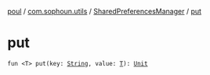 [poul](../../index.md) / [com.sophoun.utils](../index.md) / [SharedPreferencesManager](index.md) / [put](./put.md)

# put

`fun <T> put(key: `[`String`](https://kotlinlang.org/api/latest/jvm/stdlib/kotlin/-string/index.html)`, value: `[`T`](put.md#T)`): `[`Unit`](https://kotlinlang.org/api/latest/jvm/stdlib/kotlin/-unit/index.html)